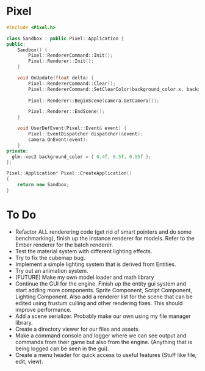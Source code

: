 # Pixel

```c++
#include <Pixel.h>

class Sandbox : public Pixel::Application {
public:
	Sandbox() {
		Pixel::RendererCommand::Init();
		Pixel::Renderer::Init();
	}

	void OnUpdate(float delta) {
		Pixel::RendererCommand::Clear();
		Pixel::RendererCommand::SetClearColor(background_color.x, background_color.y, background_color.z, 1.0f);
    
		Pixel::Renderer::BeginScene(camera.GetCamera());

		Pixel::Renderer::EndScene();
	}

	void UserDefEvent(Pixel::Event& event) {
		Pixel::EventDispatcher dispatcher(&event);
		camera.OnEvent(event);
	}
private:
  glm::vec3 background_color = { 0.4f, 0.5f, 0.55f };
};

Pixel::Application* Pixel::CreateApplication()
{
	return new Sandbox;
}

```

<h1>To Do</h1>

<ul>
	<li>Refactor ALL renderering code (get rid of smart pointers and do some benchmarking), finish up the instance renderer for models. Refer to the Ember renderer for the batch renderer. </li>
	<li>Test the material system with different lighting effects.</li>
	<li>Try to fix the cubemap bug.</li>
	<li>Implement a simple lighting system that is derived from Entities.</li>
	<li>Try out an animation system.</li>
	<li>(FUTURE) Make my own model loader and math library</li>
	<li>Continue the GUI for the engine. Finish up the entity gui system and start adding more components. Sprite Component, Script Component, Lighting Component. Also add a renderer list for the scene that can be edited using frustum culling and other rendering fixes. This should improve performance.</li>
	<li>Add a scene serializer. Probably make our own using my file manager library.</li>
	<li>Create a directory viewer for our files and assets.</li>
	<li>Make a command console and logger where we can see output and commands from their game but also from the engine. (Anything that is being logged can be seen in the gui).</li>
	<li>Create a menu header for quick access to useful features (Stuff like file, edit, view).</li>
</ul>
